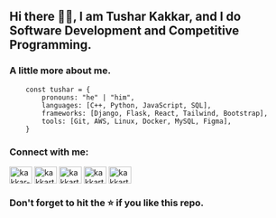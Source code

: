 ## Hi there 👋🏻, I am Tushar Kakkar, and I do Software Development and Competitive Programming.

### A little more about me.

```
    const tushar = {
        pronouns: "he" | "him",
        languages: [C++, Python, JavaScript, SQL],
        frameworks: [Django, Flask, React, Tailwind, Bootstrap],
        tools: [Git, AWS, Linux, Docker, MySQL, Figma],
    }
```

<h3 align="left">Connect with me:</h3>
<p align="left">
<a href="https://linkedin.com/in/kakkar-tushar" target="blank"><img align="center" src="https://raw.githubusercontent.com/rahuldkjain/github-profile-readme-generator/master/src/images/icons/Social/linked-in-alt.svg" alt="kakkar-tushar" height="30" width="40" /></a>
<a href="https://codeforces.com/profile/kakkart16" target="blank"><img align="center" src="https://raw.githubusercontent.com/rahuldkjain/github-profile-readme-generator/master/src/images/icons/Social/codeforces.svg" alt="kakkart16" height="30" width="40" /></a>
<a href="https://www.leetcode.com/kakkart16" target="blank"><img align="center" src="https://raw.githubusercontent.com/rahuldkjain/github-profile-readme-generator/master/src/images/icons/Social/leet-code.svg" alt="kakkart16" height="30" width="40" /></a>
<a href="https://www.codechef.com/users/kakkart_16" target="blank"><img align="center" src="https://cdn.jsdelivr.net/npm/simple-icons@3.1.0/icons/codechef.svg" alt="kakkart_16" height="30" width="40" /></a>
<a href="https://auth.geeksforgeeks.org/user/kakkart16" target="blank"><img align="center" src="https://raw.githubusercontent.com/rahuldkjain/github-profile-readme-generator/master/src/images/icons/Social/geeks-for-geeks.svg" alt="kakkart16" height="30" width="40" /></a>
</p>

### Don't forget to hit the ⭐ if you like this repo.
